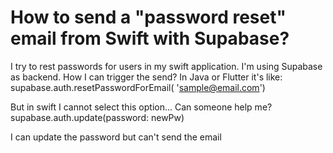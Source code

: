 
# How to send a "password reset" email from Swift with Supabase?

I try to rest passwords for users in my swift application. I'm using Supabase as backend. How I can trigger the send?
In Java or Flutter it's like:
supabase.auth.resetPasswordForEmail(
  'sample@email.com')

But in swift I cannot select this option... Can someone help me?
supabase.auth.update(password: newPw)

I can update the password but can't send the email

        